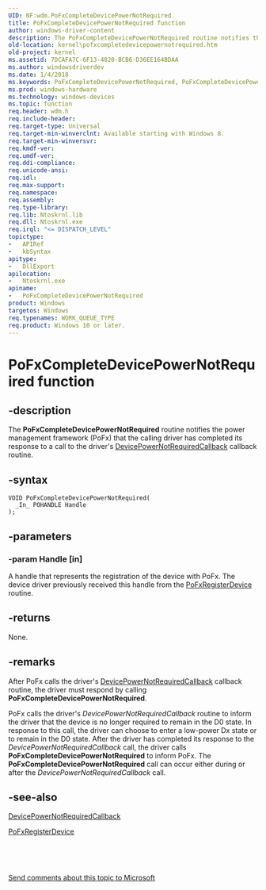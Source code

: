 ```yaml
---
UID: NF:wdm.PoFxCompleteDevicePowerNotRequired
title: PoFxCompleteDevicePowerNotRequired function
author: windows-driver-content
description: The PoFxCompleteDevicePowerNotRequired routine notifies the power management framework (PoFx) that the calling driver has completed its response to a call to the driver's DevicePowerNotRequiredCallback callback routine.
old-location: kernel\pofxcompletedevicepowernotrequired.htm
old-project: kernel
ms.assetid: 7DCAFA7C-6F13-4020-BCB6-D36EE164BDAA
ms.author: windowsdriverdev
ms.date: 1/4/2018
ms.keywords: PoFxCompleteDevicePowerNotRequired, PoFxCompleteDevicePowerNotRequired routine [Kernel-Mode Driver Architecture], kernel.pofxcompletedevicepowernotrequired, wdm/PoFxCompleteDevicePowerNotRequired
ms.prod: windows-hardware
ms.technology: windows-devices
ms.topic: function
req.header: wdm.h
req.include-header: 
req.target-type: Universal
req.target-min-winverclnt: Available starting with Windows 8.
req.target-min-winversvr: 
req.kmdf-ver: 
req.umdf-ver: 
req.ddi-compliance: 
req.unicode-ansi: 
req.idl: 
req.max-support: 
req.namespace: 
req.assembly: 
req.type-library: 
req.lib: Ntoskrnl.lib
req.dll: Ntoskrnl.exe
req.irql: "<= DISPATCH_LEVEL"
topictype:
-	APIRef
-	kbSyntax
apitype:
-	DllExport
apilocation:
-	Ntoskrnl.exe
apiname:
-	PoFxCompleteDevicePowerNotRequired
product: Windows
targetos: Windows
req.typenames: WORK_QUEUE_TYPE
req.product: Windows 10 or later.
---
```


# PoFxCompleteDevicePowerNotRequired function


## -description


The <b>PoFxCompleteDevicePowerNotRequired</b> routine notifies the power management framework (PoFx) that the calling driver has completed its response to a call to the driver's <a href="https://msdn.microsoft.com/library/windows/hardware/hh450946">DevicePowerNotRequiredCallback</a> callback routine.


## -syntax


````
VOID PoFxCompleteDevicePowerNotRequired(
  _In_ POHANDLE Handle
);
````


## -parameters




### -param Handle [in]

A handle that represents the registration of the device with PoFx. The device driver previously received this handle from the <a href="..\wdm\nf-wdm-pofxregisterdevice.md">PoFxRegisterDevice</a> routine.


## -returns


None.



## -remarks


After PoFx calls the driver's <a href="https://msdn.microsoft.com/library/windows/hardware/hh450946">DevicePowerNotRequiredCallback</a> callback routine, the driver must respond by calling <b>PoFxCompleteDevicePowerNotRequired</b>.

PoFx calls the driver's <i>DevicePowerNotRequiredCallback</i> routine to inform the driver that the device is no longer required to remain in the D0 state. In response to this call, the driver can choose to enter a low-power Dx state or to remain in the D0 state. After the driver has completed its response to the <i>DevicePowerNotRequiredCallback</i> call, the driver calls <b>PoFxCompleteDevicePowerNotRequired</b> to inform PoFx. The <b>PoFxCompleteDevicePowerNotRequired</b> call can occur either during or after the <i>DevicePowerNotRequiredCallback</i> call.



## -see-also

<a href="https://msdn.microsoft.com/library/windows/hardware/hh450946">DevicePowerNotRequiredCallback</a>

<a href="..\wdm\nf-wdm-pofxregisterdevice.md">PoFxRegisterDevice</a>

 

 

<a href="mailto:wsddocfb@microsoft.com?subject=Documentation%20feedback [kernel\kernel]:%20PoFxCompleteDevicePowerNotRequired routine%20 RELEASE:%20(1/4/2018)&amp;body=%0A%0APRIVACY STATEMENT%0A%0AWe use your feedback to improve the documentation. We don't use your email address for any other purpose, and we'll remove your email address from our system after the issue that you're reporting is fixed. While we're working to fix this issue, we might send you an email message to ask for more info. Later, we might also send you an email message to let you know that we've addressed your feedback.%0A%0AFor more info about Microsoft's privacy policy, see http://privacy.microsoft.com/en-us/default.aspx." title="Send comments about this topic to Microsoft">Send comments about this topic to Microsoft</a>

